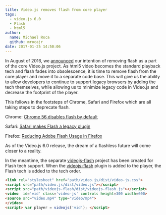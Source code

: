 ```yaml
---
title: Video.js removes flash from core player
tags:
  - video.js 6.0
  - Flash
  - html5
author:
  name: Michael Roca
  github: mrocajr
date: 2017-01-25 14:50:06
---
```


In August of 2016, we [announced] our intention of removing flash as a part of the core Video.js project.
As html5 video becomes the standard playback tech and flash fades into obsolescence, it is time 
to remove flash from the core player and move it to a separate code base.  This will give us the ability 
to allow developers to continue to support legacy browsers by adding the tech themselves, while allowing 
us to minimize legacy code in Video.js and decrease the footprint of the player.

This follows in the footsteps of Chrome, Safari and Firefox which are all taking steps to deprecate flash.

Chrome: [Chrome 56 disables flash by default]

Safari: [Safari makes Flash a legacy plugin]

Firefox: [Reducing Adobe Flash Usage in Firefox]

As of the Video.js 6.0 release, the dream of a flashless future will come closer to a reality.

In the meantime, the separate [videojs-flash] project has been created for Flash tech support.
When the [videojs-flash] plugin is added to the player, the Flash tech is added to the tech order.

```html
<link rel="stylesheet" href="path/video.js/dist/video-js.css">
<script src="path/video.js/dist/video.js"></script>
<script src="path/videojs-flash/dist/videojs-flash.js"></script>
<video  id='vid' class='video-js' controls height=300 width=600>
<source src="video.mp4" type="video/mp4">
</video>
<script> var player = videojs('vid'); </script>
```

[videojs-flash]: https://github.com/videojs/videojs-flash
[announced]: http://blog.videojs.com/the-end-of-html-first/
[Chrome 56 disables flash by default]: https://blog.chromium.org/2016/12/roll-out-plan-for-html5-by-default.html
[Safari makes Flash a legacy plugin]: https://webkit.org/blog/6589/next-steps-for-legacy-plug-ins/
[Reducing Adobe Flash Usage in Firefox]: https://blog.mozilla.org/futurereleases/2016/07/20/reducing-adobe-flash-usage-in-firefox/



